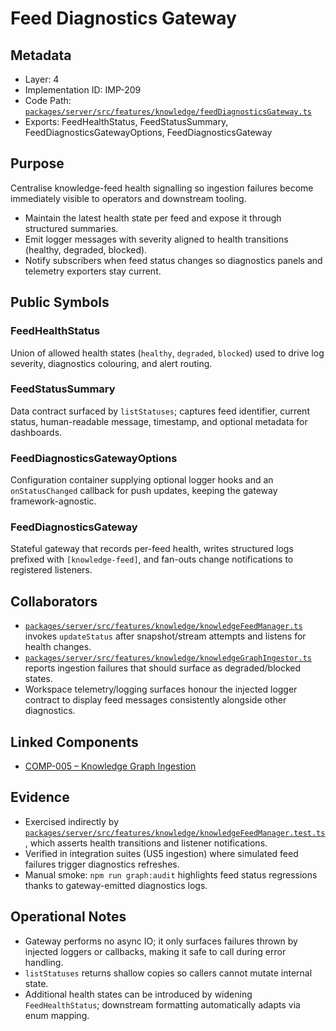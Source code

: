 # Feed Diagnostics Gateway

## Metadata
- Layer: 4
- Implementation ID: IMP-209
- Code Path: [`packages/server/src/features/knowledge/feedDiagnosticsGateway.ts`](../../../packages/server/src/features/knowledge/feedDiagnosticsGateway.ts)
- Exports: FeedHealthStatus, FeedStatusSummary, FeedDiagnosticsGatewayOptions, FeedDiagnosticsGateway

## Purpose
Centralise knowledge-feed health signalling so ingestion failures become immediately visible to operators and downstream tooling.
- Maintain the latest health state per feed and expose it through structured summaries.
- Emit logger messages with severity aligned to health transitions (healthy, degraded, blocked).
- Notify subscribers when feed status changes so diagnostics panels and telemetry exporters stay current.

## Public Symbols

### FeedHealthStatus
Union of allowed health states (`healthy`, `degraded`, `blocked`) used to drive log severity, diagnostics colouring, and alert routing.

### FeedStatusSummary
Data contract surfaced by `listStatuses`; captures feed identifier, current status, human-readable message, timestamp, and optional metadata for dashboards.

### FeedDiagnosticsGatewayOptions
Configuration container supplying optional logger hooks and an `onStatusChanged` callback for push updates, keeping the gateway framework-agnostic.

### FeedDiagnosticsGateway
Stateful gateway that records per-feed health, writes structured logs prefixed with `[knowledge-feed]`, and fan-outs change notifications to registered listeners.

## Collaborators
- [`packages/server/src/features/knowledge/knowledgeFeedManager.ts`](../../../packages/server/src/features/knowledge/knowledgeFeedManager.ts) invokes `updateStatus` after snapshot/stream attempts and listens for health changes.
- [`packages/server/src/features/knowledge/knowledgeGraphIngestor.ts`](../../../packages/server/src/features/knowledge/knowledgeGraphIngestor.ts) reports ingestion failures that should surface as degraded/blocked states.
- Workspace telemetry/logging surfaces honour the injected logger contract to display feed messages consistently alongside other diagnostics.

## Linked Components
- [COMP-005 – Knowledge Graph Ingestion](../../layer-3/knowledge-graph-ingestion.mdmd.md#imp209-feeddiagnosticsgateway)

## Evidence
- Exercised indirectly by [`packages/server/src/features/knowledge/knowledgeFeedManager.test.ts`](../../../packages/server/src/features/knowledge/knowledgeFeedManager.test.ts), which asserts health transitions and listener notifications.
- Verified in integration suites (US5 ingestion) where simulated feed failures trigger diagnostics refreshes.
- Manual smoke: `npm run graph:audit` highlights feed status regressions thanks to gateway-emitted diagnostics logs.

## Operational Notes
- Gateway performs no async IO; it only surfaces failures thrown by injected loggers or callbacks, making it safe to call during error handling.
- `listStatuses` returns shallow copies so callers cannot mutate internal state.
- Additional health states can be introduced by widening `FeedHealthStatus`; downstream formatting automatically adapts via enum mapping.
